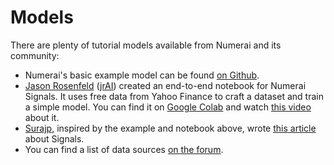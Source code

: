 # Models

There are plenty of tutorial models available from Numerai and its community:

* Numerai's basic example model can be found [on Github](https://github.com/numerai/signals-example-scripts).
* [Jason Rosenfeld](https://twitter.com/jrosenfeld13) ([jrAI](https://signals.numer.ai/jrai)) created an end-to-end notebook for Numerai Signals. It uses free data from Yahoo Finance to craft a dataset and train a simple model. You can find it on [Google Colab](https://colab.research.google.com/drive/1ECh69C0LDCUnuyvEmNFZ51l\_276nkQqo) and watch [this video](https://colab.research.google.com/drive/1ECh69C0LDCUnuyvEmNFZ51l\_276nkQqo) about it.
* [Surajp](https://twitter.com/parmarsuraj99), inspired by the example and notebook above, wrote [this article](https://parmarsuraj99.medium.com/lets-talk-about-signals-841934f24450) about Signals.
* You can find a list of data sources [on the forum](https://forum.numer.ai/t/free-or-cheap-data-and-tools-for-numerai-signals/350).
